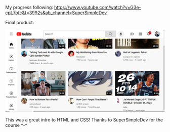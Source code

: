 My progress following: https://www.youtube.com/watch?v=G3e-cpL7ofc&t=3992s&ab_channel=SuperSimpleDev

Final product: 

<img src="final.project/final.project.images/final.product.png">

This was a great intro to HTML and CSS! Thanks to SuperSimpleDev for the course ^-^